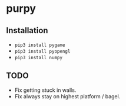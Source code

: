 purpy
=====

## Installation
* `pip3 install pygame`
* `pip3 install pyopengl`
* `pip3 install numpy`

## TODO
* Fix getting stuck in walls.
* Fix always stay on highest platform / bagel.
